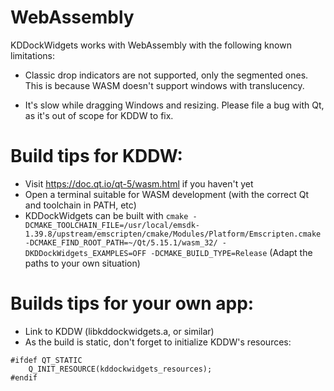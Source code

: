 WebAssembly
===========

KDDockWidgets works with WebAssembly with the following known limitations:

- Classic drop indicators are not supported, only the segmented ones. This is because
WASM doesn't support windows with translucency.

- It's slow while dragging Windows and resizing.
Please file a bug with Qt, as it's out of scope for KDDW to fix.


Build tips for KDDW:
====================

- Visit https://doc.qt.io/qt-5/wasm.html if you haven't yet
- Open a terminal suitable for WASM development (with the correct Qt and toolchain in PATH, etc)
- KDDockWidgets can be built with `cmake -DCMAKE_TOOLCHAIN_FILE=/usr/local/emsdk-1.39.8/upstream/emscripten/cmake/Modules/Platform/Emscripten.cmake -DCMAKE_FIND_ROOT_PATH=~/Qt/5.15.1/wasm_32/ -DKDDockWidgets_EXAMPLES=OFF -DCMAKE_BUILD_TYPE=Release`
  (Adapt the paths to your own situation)

Builds tips for your own app:
=============================
- Link to KDDW (libkddockwidgets.a, or similar)
- As the build is static, don't forget to initialize KDDW's resources:
```
#ifdef QT_STATIC
    Q_INIT_RESOURCE(kddockwidgets_resources);
#endif
```
